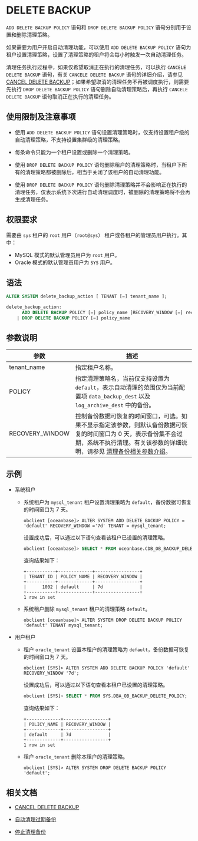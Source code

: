 # DELETE BACKUP

`ADD DELETE BACKUP POLICY` 语句和 `DROP DELETE BACKUP POLICY` 语句分别用于设置和删除清理策略。

如果需要为用户开启自动清理功能，可以使用 `ADD DELETE BACKUP POLICY` 语句为租户设置清理策略，设置了清理策略的租户将会每小时触发一次自动清理任务。

清理任务执行过程中，如果仅希望取消正在执行的清理任务，可以执行 `CANCELE DELETE BACKUP` 语句，有关 `CANCELE DELETE BACKUP` 语句的详细介绍，请参见 [CANCEL DELETE BACKUP](900.cancel-delete-backup.md)；如果希望取消的清理任务不再被调度执行，则需要先执行 `DROP DELETE BACKUP POLICY` 语句删除自动清理策略后，再执行 `CANCELE DELETE BACKUP` 语句取消正在执行的清理任务。

## 使用限制及注意事项

* 使用 `ADD DELETE BACKUP POLICY` 语句设置清理策略时，仅支持设置租户级的自动清理策略，不支持设置集群级的清理策略。

* 每条命令只能为一个租户设置或删除一个清理策略。

* 使用 `DROP DELETE BACKUP POLICY` 语句删除租户的清理策略时，当租户下所有的清理策略都被删除后，相当于关闭了该租户的自动清理功能。

* 使用 `DROP DELETE BACKUP POLICY` 语句删除清理策略并不会影响正在执行的清理任务，仅表示系统下次进行自动清理调度时，被删除的清理策略将不会再生成清理任务。

## 权限要求

需要由 `sys` 租户的 `root` 用户（`root@sys`） 租户或各租户的管理员用户执行。其中：

* MySQL 模式的默认管理员用户为 `root` 用户。
* Oracle 模式的默认管理员用户为 `SYS` 用户。

## 语法

```sql
ALTER SYSTEM delete_backup_action [ TENANT [=] tenant_name ];

delete_backup_action:
      ADD DELETE BACKUP POLICY [=] policy_name [RECOVERY_WINDOW [=] recovery_window]
    | DROP DELETE BACKUP POLICY [=] policy_name
```

## 参数说明

| 参数            | 描述                                                                                                               |
|-----------------|--------------------------------------------------------------------------------------------------------------------|
| tenant_name     | 指定租户名称。                                                                                                      |
| POLICY          | 指定清理策略名，当前仅支持设置为 `default`，表示自动清理的范围仅为当前配置项 `data_backup_dest` 以及 `log_archive_dest` 中的备份。 |
| RECOVERY_WINDOW | 控制备份数据可恢复的时间窗口，可选。如果不显示指定该参数，则默认备份数据可恢复的时间窗口为 0 天，表示备份集不会过期，系统不执行清理。有关该参数的详细说明，请参见 [清理备份相关参数介绍](../../../../../600.manage/600.backup-and-recovery/500.clear-backup-data/500.parameters-of-cleaning-up-backup.md)。 |

## 示例

* 系统租户

  * 系统租户为 `mysql_tenant` 租户设置清理策略为 `default`，备份数据可恢复的时间窗口为 7 天。

    ```shell
    obclient [oceanbase]> ALTER SYSTEM ADD DELETE BACKUP POLICY = 'default' RECOVERY_WINDOW ='7d' TENANT = mysql_tenant;
    ```

    设置成功后，可以通过以下语句查看该租户已设置的清理策略。

    ```sql
    obclient [oceanbase]> SELECT * FROM oceanbase.CDB_OB_BACKUP_DELETE_POLICY WHERE TENANT_ID=1002;
    ```

    查询结果如下：

    ```shell
    +-----------+-------------+-----------------+
    | TENANT_ID | POLICY_NAME | RECOVERY_WINDOW |
    +-----------+-------------+-----------------+
    |      1002 | default     | 7d              |
    +-----------+-------------+-----------------+
    1 row in set
    ```

  * 系统租户删除 `mysql_tenant` 租户的清理策略 `default`。

    ```shell
    obclient [oceanbase]> ALTER SYSTEM DROP DELETE BACKUP POLICY 'default' TENANT mysql_tenant;
    ```

* 用户租户

  * 租户 `oracle_tenant` 设置本租户的清理策略为 `default`，备份数据可恢复的时间窗口为 7 天。

    ```shell
    obclient [SYS]> ALTER SYSTEM ADD DELETE BACKUP POLICY 'default' RECOVERY_WINDOW '7d';
    ```

    设置成功后，可以通过以下语句查看本租户已设置的清理策略。

    ```sql
    obclient [SYS]> SELECT * FROM SYS.DBA_OB_BACKUP_DELETE_POLICY;
    ```

    查询结果如下：

    ```shell
    +-------------+-----------------+
    | POLICY_NAME | RECOVERY_WINDOW |
    +-------------+-----------------+
    | default     | 7d              |
    +-------------+-----------------+
    1 row in set
    ```

  * 租户 `oracle_tenant` 删除本租户的清理策略。

    ```shell
    obclient [SYS]> ALTER SYSTEM DROP DELETE BACKUP POLICY 'default';
    ```

## 相关文档

* [CANCEL DELETE BACKUP](900.cancel-delete-backup.md)

* [自动清理过期备份](../../../../../600.manage/600.backup-and-recovery/500.clear-backup-data/100.cleaning-up-backed-up-data-automatically.md)

* [停止清理备份](../../../../../600.manage/600.backup-and-recovery/500.clear-backup-data/200.stop-cleaning-backup-data.md)
